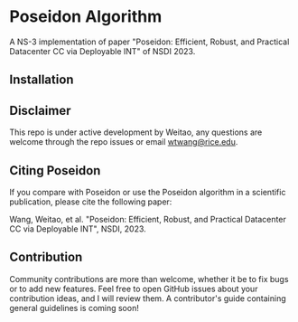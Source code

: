 # Poseidon Algorithm
A NS-3 implementation of paper "Poseidon: Efficient, Robust, and Practical Datacenter CC via Deployable INT" of NSDI 2023.

## Installation


## Disclaimer
This repo is under active development by Weitao, any questions are welcome through the repo issues or email wtwang@rice.edu.

## Citing Poseidon
If you compare with Poseidon or use the Poseidon algorithm in a scientific publication, please cite the following paper:

Wang, Weitao, et al. "Poseidon: Efficient, Robust, and Practical Datacenter CC via Deployable INT", NSDI, 2023.

## Contribution
Community contributions are more than welcome, whether it be to fix bugs or to add new features. Feel free to open GitHub issues about your contribution ideas, and I will review them. A contributor's guide containing general guidelines is coming soon!


